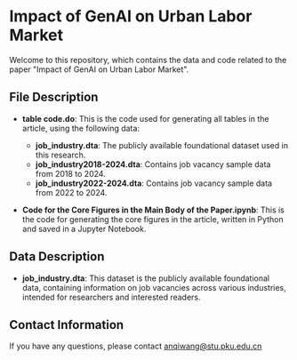 # Impact of GenAI on Urban Labor Market

Welcome to this repository, which contains the data and code related to the paper "Impact of GenAI on Urban Labor Market".

## File Description

- **table code.do**: This is the code used for generating all tables in the article, using the following data:
  - **job_industry.dta**: The publicly available foundational dataset used in this research.
  - **job_industry2018-2024.dta**: Contains job vacancy sample data from 2018 to 2024.
  - **job_industry2022-2024.dta**: Contains job vacancy sample data from 2022 to 2024.

- **Code for the Core Figures in the Main Body of the Paper.ipynb**: This is the code for generating the core figures in the article, written in Python and saved in a Jupyter Notebook.

## Data Description

- **job_industry.dta**: This dataset is the publicly available foundational data, containing information on job vacancies across various industries, intended for researchers and interested readers.

## Contact Information

If you have any questions, please contact [anqiwang@stu.pku.edu.cn](mailto:anqiwang@stu.pku.edu.cn)

